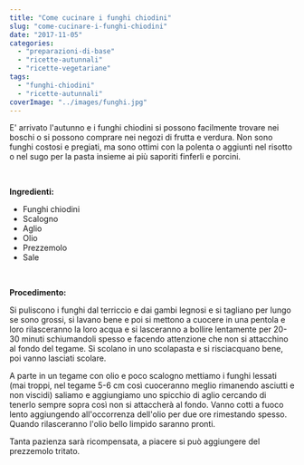 ```yaml
---
title: "Come cucinare i funghi chiodini"
slug: "come-cucinare-i-funghi-chiodini"
date: "2017-11-05"
categories: 
  - "preparazioni-di-base"
  - "ricette-autunnali"
  - "ricette-vegetariane"
tags: 
  - "funghi-chiodini"
  - "ricette-autunnali"
coverImage: "../images/funghi.jpg"
---
```


E' arrivato l'autunno e i funghi chiodini si possono facilmente trovare nei boschi o si possono comprare nei negozi di frutta e verdura. Non sono funghi costosi e pregiati, ma sono ottimi con la polenta o aggiunti nel risotto o nel sugo per la pasta insieme ai più saporiti finferli e porcini.

 

**Ingredienti:**

- Funghi chiodini
- Scalogno
- Aglio
- Olio
- Prezzemolo
- Sale

 

**Procedimento:**

Si puliscono i funghi dal terriccio e dai gambi legnosi e si tagliano per lungo se sono grossi, si lavano bene e poi si mettono a cuocere in una pentola e loro rilasceranno la loro acqua e si lasceranno a bollire lentamente per 20-30 minuti schiumandoli spesso e facendo attenzione che non si attacchino al fondo del tegame. Si scolano in uno scolapasta e si risciacquano bene, poi vanno lasciati scolare.

A parte in un tegame con olio e poco scalogno mettiamo i funghi lessati (mai troppi, nel tegame 5-6 cm così cuoceranno meglio rimanendo asciutti e non viscidi) saliamo e aggiungiamo uno spicchio di aglio cercando di tenerlo sempre sopra così non si attaccherà al fondo. Vanno cotti a fuoco lento aggiungendo all'occorrenza dell'olio per due ore rimestando spesso. Quando rilasceranno l'olio bello limpido saranno pronti.

Tanta pazienza sarà ricompensata, a piacere si può aggiungere del prezzemolo tritato.

